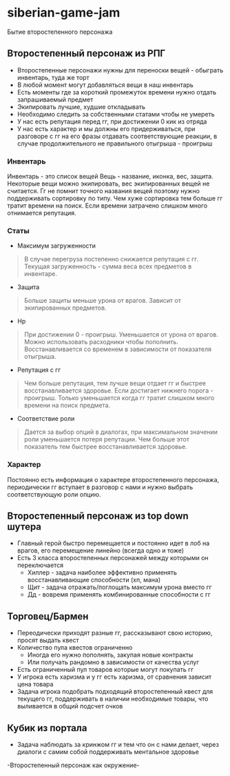 # siberian-game-jam

Бытие второстепенного персонажа

## Второстепенный персонаж из РПГ
- Второстепенные персонажи нужны для переноски вещей - обыграть инвентарь, туда же торт
- В любой момент могут добавляться вещи в наш инвентарь
- Есть моменты где за короткий промежуток времени нужно отдать запрашиваемый предмет
- Экипировать лучшие, худшие откладывать
- Необходимо следить за собственными статами чтобы не умереть
- У нас есть репутация перед гг, при достижении 0 кик из отряда
- У нас есть характер и мы должны его придерживаться, при разговоре с гг на его фразы отдавать соответствующие реакции, в случае продолжительного не правильного отыгрыша - проигрыш
### Инвентарь
Инвентарь - это список вещей
Вещь - название, иконка, вес, защита. Некоторые вещи можно экипировать, вес экипированных вещей не считается.
Гг не помнит точного названия вещей поэтому нужно поддерживать сортировку по типу. Чем хуже сортировка тем больше гг
тратит времени на поиск. Если времени затрачено слишком много отнимается репутация. 
### Статы
- Максимум загруженности
> В случае перегруза постепенно снижается репутация с гг. Текущая загруженность - сумма веса всех предметов в инвентаре.
- Защита
> Больше защиты меньше урона от врагов. Зависит от экипированных предметов.
- Hp
> При достижении 0 - проигрыш. Уменьшается от урона от врагов. Можно использовать расходники чтобы пополнить. Восстанавливается со временем в зависимости от показателя отыгрыша.
- Репутация с гг
> Чем больше репутация, тем лучше вещи отдает гг и быстрее восстанавливается здоровье. Если достигает нижнего порога - проигрыш. Только уменьшается когда гг тратит слишком много времени
на поиск предмета.
- Соответствие роли
> Дается за выбор опций в диалогах, при максимальном значении роли уменьшается потеря репутации. Чем больше этот
показатель тем быстрее восстанавливается здоровье.
### Характер
Постоянно есть информация о характере второстепенного персонажа, периодически гг вступает в разговор с нами и нужно выбрать соответствующую роли опцию.

## Второстепенный персонаж из top down шутера
- Главный герой быстро перемещается и постоянно идет в лоб на врагов, его перемещение линейно (всегда одно и тоже)
- Есть 3 класса второстепенных персонажей между которыми он переключается
  - Хиллер - задача наиболее эффективно применять восстанавливающие способности (хп, мана)
  - Щит - задача отражать/поглощать максимум урона вместо гг
  - Дд - вовремя применять комбинированные способности с гг

## Торговец/Бармен
- Переодически приходят разные гг, рассказывают свою историю, просят выдать квест
- Количество пула квестов ограниченно
  - Иногда его нужно пополнять, закупая новые контракты
  - Или получать рандомно в зависимости от качества услуг
- Есть ограниченный пул товаров которые могут покупать гг
- У игрока есть харизма и у гг есть харизма, от сравнения зависит цена товара
- Задача игрока подобрать подходящий второстепенный квест для текущего гг,
поддерживать в наличии необходимые товары, что выливается в общий подсчет очков

## Кубик из портала
- Задача наблюдать за кринжом гг и тем что он с нами делает, через диалоги с самим собой поддерживать ментальное здоровье

-Второстепенный персонаж как окружение-